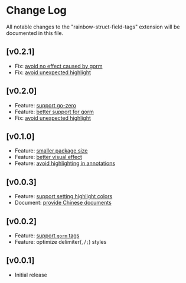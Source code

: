 # Change Log

All notable changes to the "rainbow-struct-field-tags" extension will be documented in this file.

## [v0.2.1]

- Fix: [avoid no effect caused by gorm](https://github.com/se-dev-pion/rainbow-struct-field-tags/issues/23)
- Fix: [avoid unexpected highlight](https://github.com/se-dev-pion/rainbow-struct-field-tags/issues/21)

## [v0.2.0]

- Feature: [support go-zero](https://github.com/se-dev-pion/rainbow-struct-field-tags/issues/18)
- Feature: [better support for gorm](https://github.com/se-dev-pion/rainbow-struct-field-tags/issues/17)
- Fix: [avoid unexpected highlight](https://github.com/se-dev-pion/rainbow-struct-field-tags/issues/19)

## [v0.1.0]

- Feature: [smaller package size](https://github.com/se-dev-pion/rainbow-struct-field-tags/issues/11)
- Feature: [better visual effect](https://github.com/se-dev-pion/rainbow-struct-field-tags/issues/14)
- Feature: [avoid highlighting in annotations](https://github.com/se-dev-pion/rainbow-struct-field-tags/issues/12)

## [v0.0.3]

- Feature: [support setting highlight colors](https://github.com/se-dev-pion/rainbow-struct-field-tags/issues/4)
- Document: [provide Chinese documents](https://github.com/se-dev-pion/rainbow-struct-field-tags/issues/5)

## [v0.0.2]

- Feature: [support `gorm` tags](https://github.com/se-dev-pion/rainbow-struct-field-tags/issues/1)
- Feature: optimize delimiter(`,`/`;`) styles

## [v0.0.1]

- Initial release
